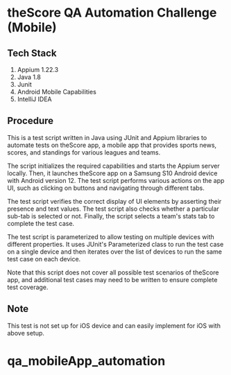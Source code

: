 # theScore QA Automation Challenge (Mobile)

## **Tech Stack**
1. Appium 1.22.3
2. Java 1.8
3. Junit
4. Android Mobile Capabilities
5. IntelliJ IDEA

## Procedure

This is a test script written in Java using JUnit and Appium libraries to automate tests on theScore app, a mobile app that provides sports news, scores, and standings for various leagues and teams.

The script initializes the required capabilities and starts the Appium server locally. Then, it launches theScore app on a Samsung S10 Android device with Android version 12. The test script performs various actions on the app UI, such as clicking on buttons and navigating through different tabs.

The test script verifies the correct display of UI elements by asserting their presence and text values. The test script also checks whether a particular sub-tab is selected or not. Finally, the script selects a team's stats tab to complete the test case.

The test script is parameterized to allow testing on multiple devices with different properties. It uses JUnit's Parameterized class to run the test case on a single device and then iterates over the list of devices to run the same test case on each device.

Note that this script does not cover all possible test scenarios of theScore app, and additional test cases may need to be written to ensure complete test coverage.


## Note
This test is not set up for iOS device and can easily implement for iOS with above setup.

# qa_mobileApp_automation

